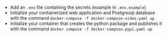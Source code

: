 * Add an `.env` file containing the secrets (example in `.env.example`)
* Initialize your containerized web application and Postgresql database with the command `docker-compose -f docker-compose-video.yaml up`
* Initialize your container that creates the python package and publishes it with the command `docker compose -f docker-compose-pypi.yaml up`
